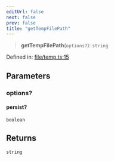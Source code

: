 ```yaml
---
editUrl: false
next: false
prev: false
title: "getTempFilePath"
---
```


> **getTempFilePath**(`options?`): `string`

Defined in: [file/temp.ts:15](https://github.com/datisthq/dpkit/blob/7a3ebb9422265a09d2e84e0952d10e0101139f80/file/file/temp.ts#L15)

## Parameters

### options?

#### persist?

`boolean`

## Returns

`string`
